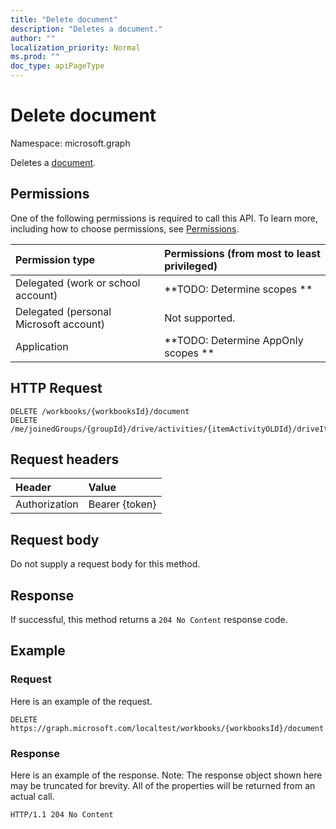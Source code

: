 ```yaml
---
title: "Delete document"
description: "Deletes a document."
author: ""
localization_priority: Normal
ms.prod: ""
doc_type: apiPageType
---
```


# Delete document

Namespace: microsoft.graph

Deletes a [document](../resources/document.md).

## Permissions
One of the following permissions is required to call this API. To learn more, including how to choose permissions, see [Permissions](/concepts/permissions-reference.md).

|Permission type|Permissions (from most to least privileged)|
|:---|:---|
|Delegated (work or school account)|**TODO: Determine scopes **|
|Delegated (personal Microsoft account)|Not supported.|
|Application|**TODO: Determine AppOnly scopes **|

## HTTP Request
<!-- {
  "blockType": "ignored"
}
-->
``` http
DELETE /workbooks/{workbooksId}/document
DELETE /me/joinedGroups/{groupId}/drive/activities/{itemActivityOLDId}/driveItem/document
```

## Request headers
|Header|Value|
|:---|:---|
|Authorization|Bearer {token}|

## Request body
Do not supply a request body for this method.

## Response
If successful, this method returns a `204 No Content` response code.

## Example

### Request
Here is an example of the request.
<!-- {
  "blockType": "request",
  "name": "delete_document"
}
-->
``` http
DELETE https://graph.microsoft.com/localtest/workbooks/{workbooksId}/document
```

### Response
Here is an example of the response. Note: The response object shown here may be truncated for brevity. All of the properties will be returned from an actual call.
<!-- {
  "blockType": "response",
  "truncated": true
}
-->
``` http
HTTP/1.1 204 No Content
```

